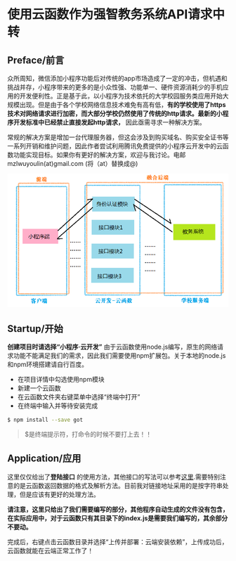 # 使用云函数作为强智教务系统API请求中转
## Preface/前言
众所周知，微信添加小程序功能后对传统的app市场造成了一定的冲击，但机遇和挑战并存，小程序带来的更多的是小众性强、功能单一、硬件资源消耗少的手机应用的开发便利性。正是基于此，以小程序为技术依托的大学校园服务类应用开始大规模出现。但是由于各个学校网络信息技术难免有高有低，**有的学校使用了https技术对网络请求进行加密，而大部分学校仍然使用了传统的http请求。最新的小程序开发标准中已经禁止直接发起http请求，** 因此亟需寻求一种解决方案。

常规的解决方案是增加一台代理服务器，但这会涉及到购买域名、购买安全证书等一系列开销和维护问题，因此作者尝试利用腾讯免费提供的小程序云开发中的云函数功能实现目标。如果你有更好的解决方案，欢迎与我讨论。电邮mzlwuyoulin(at)gmail.com (将（at）替换成@)

![流程示意图](images/showout.png)

## Startup/开始
**创建项目时请选择“小程序·云开发”**
由于云函数使用node.js编写，原生的网络请求功能不能满足我们的需求，因此我们需要使用npm扩展包。关于本地的node.js和npm环境搭建请自行百度。
  
*  在项目详情中勾选使用npm模块
*  新建一个云函数
*  在云函数文件夹右键菜单中选择“终端中打开”
*  在终端中输入并等待安装完成

```bash
$ npm install --save got
```
> $是终端提示符，打命令的时候不要打上去！！

## Application/应用
这里仅仅给出了**登陆接口** 的使用方法，其他接口的写法可以参考[这里](https://github.com/wylapp/QZapi_py).需要特别注意的是云函数返回数据的格式及解析方法。目前我对链接地址采用的是按字符串处理，但是应该有更好的处理方法。

**请注意，这里只给出了我们需要编写的部分，其他程序自动生成的文件没有包含，在实际应用中，对于云函数只有其目录下的index.js是需要我们编写的，其余部分不要动。**

完成后，右键点击云函数目录并选择“上传并部署：云端安装依赖”，上传成功后，云函数就能在云端正常工作了！


